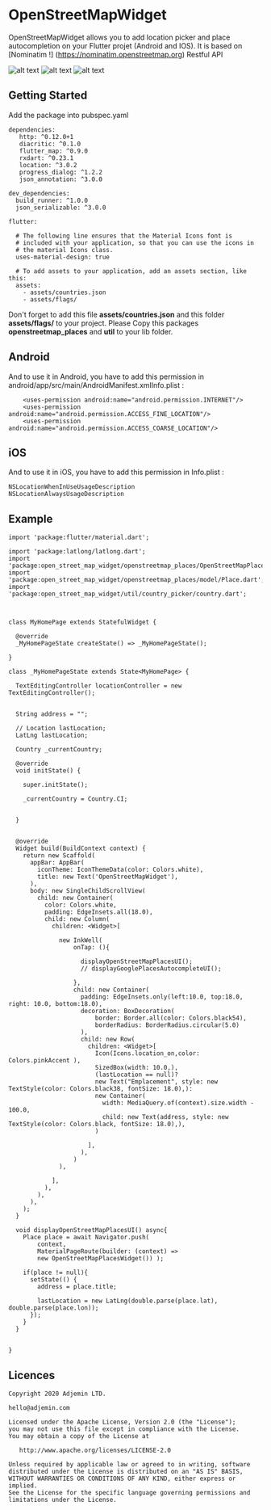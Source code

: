 # OpenStreetMapWidget

OpenStreetMapWidget allows you to add location picker and place autocompletion on your Flutter projet (Android and IOS).
It is based on [Nominatim !] (https://nominatim.openstreetmap.org) Restful API

![alt text](https://i.imgur.com/o9KKNv5l.jpg)
![alt text](https://i.imgur.com/wihYshZl.jpg)
![alt text](https://i.imgur.com/RYVuNFKl.jpg)


## Getting Started

Add the package into pubspec.yaml

```
dependencies:
   http: ^0.12.0+1
   diacritic: ^0.1.0
   flutter_map: ^0.9.0
   rxdart: ^0.23.1
   location: ^3.0.2
   progress_dialog: ^1.2.2
   json_annotation: ^3.0.0

dev_dependencies:
  build_runner: ^1.0.0
  json_serializable: ^3.0.0

flutter:

  # The following line ensures that the Material Icons font is
  # included with your application, so that you can use the icons in
  # the material Icons class.
  uses-material-design: true

  # To add assets to your application, add an assets section, like this:
  assets:
    - assets/countries.json
    - assets/flags/

```
Don't forget to add this file **assets/countries.json** and this folder **assets/flags/** to your project.
Please Copy this packages **openstreetmap_places** and **util** to your lib folder.

Android
--------------------------------
And to use it in Android, you have to add this permission in android/app/src/main/AndroidManifest.xmlInfo.plist :
```
    <uses-permission android:name="android.permission.INTERNET"/>
    <uses-permission android:name="android.permission.ACCESS_FINE_LOCATION"/>
    <uses-permission android:name="android.permission.ACCESS_COARSE_LOCATION"/>
```

iOS
--------------------------------
And to use it in iOS, you have to add this permission in Info.plist :
```
NSLocationWhenInUseUsageDescription
NSLocationAlwaysUsageDescription
```



## Example
```
import 'package:flutter/material.dart';

import 'package:latlong/latlong.dart';
import 'package:open_street_map_widget/openstreetmap_places/OpenStreetMapPlacesWidget.dart';
import 'package:open_street_map_widget/openstreetmap_places/model/Place.dart';
import 'package:open_street_map_widget/util/country_picker/country.dart';



class MyHomePage extends StatefulWidget {

  @override
  _MyHomePageState createState() => _MyHomePageState();

}

class _MyHomePageState extends State<MyHomePage> {

  TextEditingController locationController = new TextEditingController();


  String address = "";

  // Location lastLocation;
  LatLng lastLocation;

  Country _currentCountry;

  @override
  void initState() {

    super.initState();

    _currentCountry = Country.CI;


  }


  @override
  Widget build(BuildContext context) {
    return new Scaffold(
      appBar: AppBar(
        iconTheme: IconThemeData(color: Colors.white),
        title: new Text('OpenStreetMapWidget'),
      ),
      body: new SingleChildScrollView(
        child: new Container(
          color: Colors.white,
          padding: EdgeInsets.all(18.0),
          child: new Column(
            children: <Widget>[

              new InkWell(
                  onTap: (){

                    displayOpenStreetMapPlacesUI();
                    // displayGooglePlacesAutocompleteUI();

                  },
                  child: new Container(
                    padding: EdgeInsets.only(left:10.0, top:18.0, right: 10.0, bottom:18.0),
                    decoration: BoxDecoration(
                        border: Border.all(color: Colors.black54),
                        borderRadius: BorderRadius.circular(5.0)
                    ),
                    child: new Row(
                      children: <Widget>[
                        Icon(Icons.location_on,color: Colors.pinkAccent ),
                        SizedBox(width: 10.0,),
                        (lastLocation == null)?
                        new Text("Emplacement", style: new TextStyle(color: Colors.black38, fontSize: 18.0),):
                        new Container(
                          width: MediaQuery.of(context).size.width - 100.0,
                          child: new Text(address, style: new TextStyle(color: Colors.black, fontSize: 18.0),),
                        )

                      ],
                    ),
                  )
              ),

            ],
          ),
        ),
      ),
    );
  }

  void displayOpenStreetMapPlacesUI() async{
    Place place = await Navigator.push(
        context,
        MaterialPageRoute(builder: (context) =>
        new OpenStreetMapPlacesWidget()) );

    if(place != null){
      setState(() {
        address = place.title;

        lastLocation = new LatLng(double.parse(place.lat), double.parse(place.lon));
      });
    }
  }


}

```

Licences
--------
    Copyright 2020 Adjemin LTD.

    hello@adjemin.com

    Licensed under the Apache License, Version 2.0 (the "License");
    you may not use this file except in compliance with the License.
    You may obtain a copy of the License at

       http://www.apache.org/licenses/LICENSE-2.0

    Unless required by applicable law or agreed to in writing, software
    distributed under the License is distributed on an "AS IS" BASIS,
    WITHOUT WARRANTIES OR CONDITIONS OF ANY KIND, either express or implied.
    See the License for the specific language governing permissions and
    limitations under the License.